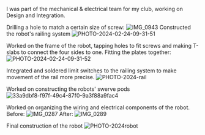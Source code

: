 I was part of the mechanical & electrical team for my club, working on Design and Integration.

Drilling a hole to match a certain size of screw:
![IMG_0943](https://github.com/nzs2401/NatashaSieh/assets/116852829/186d9dcd-474f-4441-8bb6-9abaa295659b)
 Constructed the robot's railing system
![PHOTO-2024-02-24-09-31-51](https://github.com/nzs2401/NatashaSieh/assets/116852829/2ec1cf5a-533f-47b0-9c13-b89c075f362d)

 Worked on the frame of the robot, tapping holes to fit screws and making T-slabs to connect the four sides to one.
Fitting the plates together:
![PHOTO-2024-02-24-09-31-52](https://github.com/nzs2401/NatashaSieh/assets/116852829/2f78c93c-677a-41648470-e086ebd20ad8)

Integrated and soldered limit switches to the railing system to make movement of the rail more precise.
![PHOTO-2024-rail](https://github.com/nzs2401/NatashaSieh/assets/116852829/6cbea959-14a9-43e8-93be-2d0b07901191)

Worked on constructing the robots' swerve pods
![33a9dbf8-f97f-49c4-87f0-9a3f88a9fac4](https://github.com/nzs2401/NatashaSieh/assets/116852829/604dca5d-49c3-4048-bf30-2deafea38b48)

Worked on organizing the wiring and electrical components of the robot.
Before: 
![IMG_0287](https://github.com/nzs2401/NatashaSieh/assets/116852829/75d3985d-66e5-49e1-a417-d1a236e20f9e)
After: 
![IMG_0289](https://github.com/nzs2401/NatashaSieh/assets/116852829/d50656b6-8603-49d8-baab-ecd7ef6b93fd)

Final construction of the robot
![PHOTO-2024robot](https://github.com/nzs2401/NatashaSieh/assets/116852829/19d82743-8d5b-4b8f-ae5f-0e26a1777ee0)

